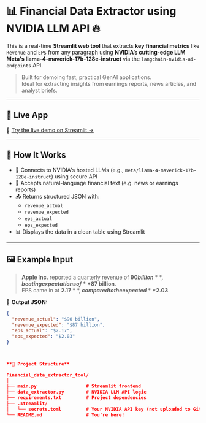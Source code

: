 # 📊 Financial Data Extractor using NVIDIA LLM API 🔥

This is a real-time **Streamlit web tool** that extracts **key financial metrics** like `Revenue` and `EPS` from any paragraph using **NVIDIA’s cutting-edge LLM Meta's llama-4-maverick-17b-128e-instruct** via the `langchain-nvidia-ai-endpoints` API.

> Built for demoing fast, practical GenAI applications.  
> Ideal for extracting insights from earnings reports, news articles, and analyst briefs.

---

## 🚀 Live App

🔗 [Try the live demo on Streamlit →](https://your-deployed-app.streamlit.app)

---

## 🧠 How It Works

- 🔌 Connects to NVIDIA's hosted LLMs (e.g., `meta/llama-4-maverick-17b-128e-instruct`) using secure API
- 🧾 Accepts natural-language financial text (e.g. news or earnings reports)
- 📤 Returns structured JSON with:
  - `revenue_actual`
  - `revenue_expected`
  - `eps_actual`
  - `eps_expected`
- 📊 Displays the data in a clean table using Streamlit

---

## 🖼 Example Input

> **Apple Inc.** reported a quarterly revenue of **$90 billion**, beating expectations of **$87 billion**.  
> EPS came in at **$2.17**, compared to the expected **$2.03**.

🧾 **Output JSON:**
```json
{
  "revenue_actual": "$90 billion",
  "revenue_expected": "$87 billion",
  "eps_actual": "$2.17",
  "eps_expected": "$2.03"
}



**📂 Project Structure**

Financial_data_extractor_tool/
│
├── main.py                  # Streamlit frontend
├── data_extractor.py        # NVIDIA LLM API logic
├── requirements.txt         # Project dependencies
├── .streamlit/
│   └── secrets.toml         # Your NVIDIA API key (not uploaded to GitHub)
└── README.md                # You're here!




